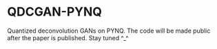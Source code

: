 # QDCGAN-PYNQ
Quantized deconvolution GANs on PYNQ.
The code will be made public after the paper is published. Stay tuned ^_^
